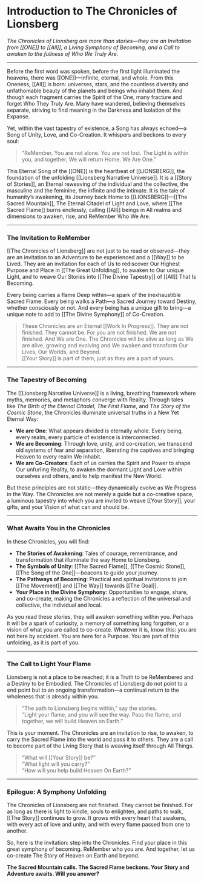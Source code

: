 # **Introduction to The Chronicles of Lionsberg**

_The Chronicles of Lionsberg are more than stories—they are an Invitation from [[ONE]] to [[All]], a Living Symphony of Becoming, and a Call to awaken to the fullness of Who We Truly Are._

---

Before the first word was spoken, before the first light illuminated the heavens, there was [[ONE]]—infinite, eternal, and whole. From this Oneness, [[All]] is born: universes, stars, and the countless diversity and unfathomable beauty of the planets and beings who inhabit them. And though each fragment carries the Spirit of the One, many fracture and forget Who They Truly Are. Many have wandered, believing themselves separate, striving to find meaning in the Darkness and Isolation of the Expanse.

Yet, within the vast tapestry of existence, a Song has always echoed—a Song of Unity, Love, and Co-Creation. It whispers and beckons to every soul:

> “ReMember. You are not alone. You are not lost. The Light is within you, and together, We will return Home. We Are One.”

This Eternal Song of the [[ONE]] is the heartbeat of [[LIONSBERG]], the foundation of the unfolding [[Lionsberg Narrative Universe]]. It is a [[Story of Stories]], an Eternal reweaving of the individual and the collective, the masculine and the feminine, the infinite and the intimate. It is the tale of humanity’s awakening, its Journey back Home to [[LIONSBERG]]—[[The Sacred Mountain]], The Eternal Citadel of Light and Love, where [[The Sacred Flame]] burns endlessly, calling [[All]] beings in All realms and dimensions to awaken, rise, and ReMember Who We Are.

---

### **The Invitation to ReMember**

[[The Chronicles of Lionsberg]] are not just to be read or observed—they are an invitation to an Adventure to be experienced and a [[Way]] to be Lived. They are an invitation for each of Us to rediscover Our Highest Purpose and Place in [[The Great Unfolding]], to awaken to Our unique Light, and to weave Our Stories into [[The Divine Tapestry]] of [[All]] That Is Becoming.

Every being carries a flame Deep within—a spark of the inexhaustible Sacred Flame. Every being walks a Path—a Sacred Journey toward Destiny, whether consciously or not. And every being has a unique gift to bring—a unique note to add to [[The Divine Symphony]] of Co-Creation.

> These Chronicles are an Eternal [[Work In Progress]]. They are not finished. They cannot be. For you are not finished. We are not finished. And We are One. 
> The Chronicles will be alive as long as We are alive, growing and evolving and We awaken and transform Our Lives, Our Worlds, and Beyond.  
> [[Your Story]] is part of them, just as they are a part of yours.    

---

### **The Tapestry of Becoming**

The [[Lionsberg Narrative Universe]] is a living, breathing framework where myths, memories, and metaphors converge with Reality. Through tales like _The Birth of the Eternal Citadel_, _The First Flame_, and _The Story of the Cosmic Stone_, the Chronicles illuminate universal truths in a New Yet Eternal Way:

- **We are One**: What appears divided is eternally whole. Every being, every realm, every particle of existence is interconnected.
- **We are Becoming**: Through love, unity, and co-creation, we transcend old systems of fear and separation, liberating the captives and bringing Heaven to every realm We inhabit. 
- **We are Co-Creators**: Each of us carries the Spirit and Power to shape Our unfurling Reality, to awaken the dormant Light and Love within ourselves and others, and to help manifest the New World.

But these principles are not static—they dynamically evolve as We Progress in the Way. The Chronicles are not merely a guide but a co-creative space, a luminous tapestry into which you are invited to weave [[Your Story]], your gifts, and your Vision of what can and should be.

---

### **What Awaits You in the Chronicles**

In these Chronicles, you will find:

- **The Stories of Awakening**: Tales of courage, remembrance, and transformation that illuminate the way Home to Lionsberg.
- **The Symbols of Unity**: [[The Sacred Flame]], [[The Cosmic Stone]], [[The Song of the One]]—beacons to guide your journey.
- **The Pathways of Becoming**: Practical and spiritual invitations to join [[The Movement]] and [[The Way]] towards [[The Goal]].
- **Your Place in the Divine Symphony**: Opportunities to engage, share, and co-create, making the Chronicles a reflection of the universal and collective, the individual and local.

As you read these stories, they will awaken something within you. Perhaps it will be a spark of curiosity, a memory of something long forgotten, or a vision of what you are called to co-create. Whatever it is, know this: you are not here by accident. You are here for a Purpose. You are part of this unfolding, as it is part of you.

---

### **The Call to Light Your Flame**

Lionsberg is not a place to be reached; it is a Truth to be ReMembered and a Destiny to be Embodied. The Chronicles of Lionsberg do not point to a end point but to an ongoing transformation—a continual return to the wholeness that is already within you.

> “The path to Lionsberg begins within,” say the stories.  
> “Light your flame, and you will see the way. Pass the flame, and together, we will build Heaven on Earth.”

This is your moment. The Chronicles are an invitation to rise, to awaken, to carry the Sacred Flame into the world and pass it to others. They are a call to become part of the Living Story that is weaving itself through All Things.

> “What will [[Your Story]] be?”  
> “What light will you carry?”  
> “How will you help build Heaven On Earth?”

---

### **Epilogue: A Symphony Unfolding**

The Chronicles of Lionsberg are not finished. They cannot be finished. For as long as there is light to kindle, souls to enlighten, and paths to walk, [[The Story]] continues to grow. It grows with every heart that awakens, with every act of love and unity, and with every flame passed from one to another.

So, here is the invitation: step into the Chronicles. Find your place in this great symphony of becoming. ReMember who you are. And together, let us co-create The Story of Heaven on Earth and beyond.

**The Sacred Mountain calls. The Sacred Flame beckons. Your Story and Adventure awaits. Will you answer?**

